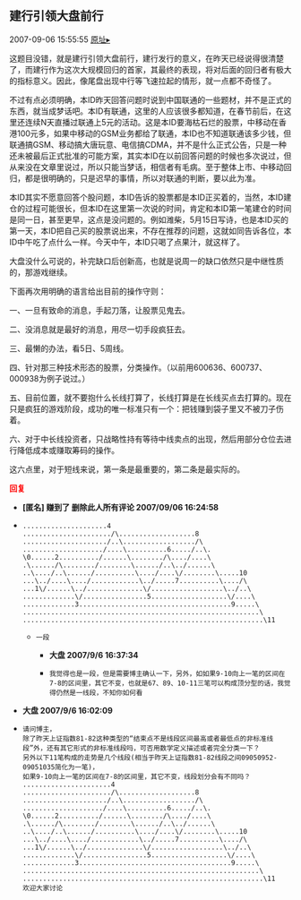 ## 建行引领大盘前行
2007-09-06 15:55:55
[原址▸](http://www.fxgan.com/chan_time/2007_07_12/642.htm)


这题目没错，就是建行引领大盘前行，建行发行的意义，在昨天已经说得很清楚了，而建行作为这次大规模回归的首家，其最终的表现，将对后面的回归者有极大的指标意义。因此，像尾盘出现中行等飞速拉起的情形，就一点都不奇怪了。

不过有点必须明确，本ID昨天回答问题时说到中国联通的一些题材，并不是正式的东西，就当成梦话吧。本ID有联通，这里的人应该很多都知道，在春节前后，在这里还连续N天直播过联通上5元的活动。这是本ID要海枯石烂的股票，中移动在香港100元多，如果中移动的GSM业务都给了联通，本ID也不知道联通该多少钱，但联通搞GSM、移动搞大唐玩意、电信搞CDMA，并不是什么正式公告，只是一种还未被最后正式批准的可能方案，其实本ID在以前回答问题的时候也多次说过，但从来没在文章里说过，所以只能当梦话，相信者有毛病。至于整体上市、中移动回归，都是很明确的，只是迟早的事情，所以对联通的判断，要以此为准。

本ID其实不愿意回答个股问题，本ID告诉的股票都是本ID正买着的，当然，本ID建仓的过程可能很长，但本ID在这里第一次说的时间，肯定和本ID第一笔建仓的时间是同一日，甚至更早，这点是没问题的。例如潍柴，5月15日写诗，也是本ID买的第一天，本ID把自己买的股票说出来，不存在推荐的问题，这就如同告诉各位，本ID中午吃了点什么一样。今天中午，本ID只喝了点果汁，就这样了。

大盘没什么可说的，补完缺口后创新高，也就是说周一的缺口依然只是中继性质的，那游戏继续。

下面再次用明确的语言给出目前的操作守则：

一、一旦有致命的消息，手起刀落，让股票见鬼去。

二、没消息就是最好的消息，用尽一切手段疯狂去。

三、最懒的办法，看5日、5周线。

四、针对那三种技术形态的股票，分类操作。（以前用600636、600737、000938为例子说过。）

五、目前位置，就不要抱什么长线打算了，长线打算是在长线买点去打算的。现在只是疯狂的游戏阶段，成功的唯一标准只有一个：把钱赚到袋子里又不被刀子伤着。

六、对于中长线投资者，只战略性持有等待中线卖点的出现，然后用部分仓位去进行降低成本或赚取筹码的操作。

这六点里，对于短线来说，第一条是最重要的，第二条是最实际的。




**<font color='red'>回复</font>**


- **[匿名] 赚到了 删除此人所有评论  2007/09/06 16:24:58**
- ```
  .....................4
  ....................../\...................8
  ...................../..\................../\
  ..................../....\..........6...../..\.
  \0......2........../......\......../\..../....\
  .\....../\......../........\....../..\../......\
  ..\..../..\....../..........\..../....\/........\.....10
  ...\../....\..../............\../.....7..........\..../\
  ...1\/......\../..............\/..................\../..\
  .............\/................5...................\/....\
  .............3......................................9.....\
  ...........................................................\
  ............................................................\11
  ```
   - ```
     一段
     ```
      - **大盘 2007/9/6 16:37:34**
      - ```
        我觉得也是一段，但是需要博主确认一下，另外，如如果9-10向上一笔的区间在7-8的区间里，其它不变，也就是67、89、10-11三笔可以构成顶分型的话，我觉得仍然是一线段，不知你如何看
        ```
- **大盘 2007/9/6 16:02:09**
- ```
  请问博主，
  除了昨天上证指数81-82这种类型的“结束点不是线段区间最高或者最低点的非标准线段”外，还有其它形式的非标准线段吗，可否用数学定义描述或者完全分类一下？
  另外以下11笔构成的走势是几个线段(相当于昨天上证指数81-82线段之间09050952-09051035简化为一笔)，
  如果9-10向上一笔的区间在7-8的区间里，其它不变，线段划分会有不同吗？
  ......................4
  ....................../\...................8
  ...................../..\................../\
  ..................../....\..........6...../..\.
  \0......2........../......\......../\..../....\
  .\....../\......../........\....../..\../......\
  ..\..../..\....../..........\..../....\/........\.....10
  ...\../....\..../............\../.....7..........\..../\
  ...1\/......\../..............\/..................\../..\
  .............\/................5...................\/....\
  .............3......................................9.....\
  ...........................................................\
  ............................................................\11
  欢迎大家讨论
  ```
